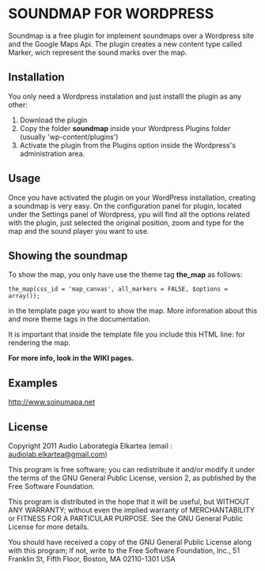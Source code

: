 SOUNDMAP FOR WORDPRESS
=================

Soundmap is a free plugin for implement soundmaps over a Wordpress site and the Google Maps Api.
The plugin creates a new content type called Marker, wich represent the sound marks over the map.


Installation
-----

You only need a Wordpress instalation and just installl the plugin as any other:

1. Download the plugin
2. Copy the folder <b>soundmap</b> inside your Wordpress Plugins folder (usually 'wp-content/plugins')
3. Activate the plugin from the Plugins option inside the Wordpress's administration area.

Usage
------

Once you have activated the plugin on your WordPress installation, creating a soundmap is very easy.
On the configuration panel for plugin, located under the Settings panel of Wordpress, ypu will find all the options related with the plugin, just selected the original position, zoom and type for the map and the sound player you want to use.

Showing the soundmap
-----

To show the map, you only have use the theme tag <b>the_map</b> as follows:

	the_map(css_id = 'map_canvas', all_markers = FALSE, $options = array());

in the template page you want to show the map. More information about this and more theme tags in the documentation.

It is important that inside the template file you include this HTML line:
 	<?php the_map("map_canvas",true); ?>
for rendering the map.

<b>For more info, look in the WIKI pages.</b>

Examples
----------
http://www.soinumapa.net

License
---------------------

Copyright 2011  Audio Laborategia Elkartea  (email : audiolab.elkartea@gmail.com)

This program is free software; you can redistribute it and/or modify it under the terms of the GNU General Public License, version 2, as published by the Free Software Foundation.

This program is distributed in the hope that it will be useful, but WITHOUT ANY WARRANTY; without even the implied warranty of MERCHANTABILITY or FITNESS FOR A PARTICULAR PURPOSE. See the GNU General Public License for more details.

You should have received a copy of the GNU General Public License along with this program; if not, write to the Free Software Foundation, Inc., 51 Franklin St, Fifth Floor, Boston, MA  02110-1301  USA

